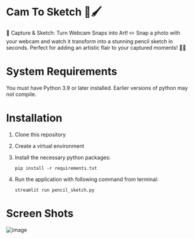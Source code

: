 # Cam To Sketch 📸🖌️
📸 Capture & Sketch: Turn Webcam Snaps into Art! ✏️
Snap a photo with your webcam and watch it transform into a stunning pencil sketch in seconds. Perfect for adding an artistic flair to your captured moments! 🎨✨

# System Requirements
You must have Python 3.9 or later installed. Earlier versions of python may not compile.

# Installation
1.  Clone this repository
2. Create a virtual environment
3. Install the necessary python packages:

   `pip install -r requirements.txt`
5. Run the application with following command from terminal:

   `streamlit run pencil_sketch.py`

# Screen Shots
![image](https://github.com/user-attachments/assets/f9a5000d-441f-4caf-b755-371caf79de01)


